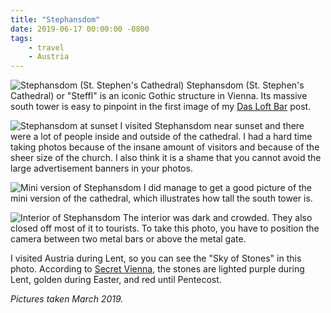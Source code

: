 ```yaml
---
title: "Stephansdom"
date: 2019-06-17 00:00:00 -0800
tags:
    - travel
    - Austria
---
```


![Stephansdom (St. Stephen's Cathedral)](https://i.imgur.com/4raQg1U.jpg)
Stephansdom (St. Stephen's Cathedral) or "Steffl" is an iconic Gothic structure in Vienna. Its massive south tower is easy to pinpoint in the first image of my [Das Loft Bar](/Museum/2019-06-01-so-vienna-das-loft) post.

![Stephansdom at sunset](https://i.imgur.com/kMCuXCB.jpg)
I visited Stephansdom near sunset and there were a lot of people inside and outside of the cathedral. I had a hard time taking photos because of the insane amount of visitors and because of the sheer size of the church. I also think it is a shame that you cannot avoid the large advertisement banners in your photos.

![Mini version of Stephansdom](https://i.imgur.com/8W6eyVG.jpg)
I did manage to get a good picture of the mini version of the cathedral, which illustrates how tall the south tower is.

![Interior of Stephansdom](https://i.imgur.com/XbLFPxU.jpg)
The interior was dark and crowded. They also closed off most of it to tourists. To take this photo, you have to position the camera between two metal bars or above the metal gate.

I visited Austria during Lent, so you can see the "Sky of Stones" in this photo. According to [Secret Vienna](https://secretvienna.org/sky-full-of-stones-stephansdom/), the stones are lighted purple during Lent, golden during Easter, and red until Pentecost.

*Pictures taken March 2019.*
